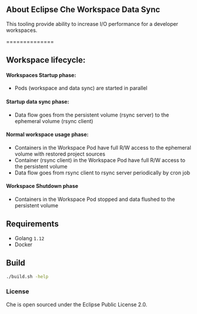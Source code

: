 ## About Eclipse Che Workspace Data Sync

This tooling provide ability to increase I/O performance for a developer workspaces.

==============
## Workspace lifecycle:

#### Workspaces Startup phase:
- Pods (workspace and data sync) are started in parallel
#### Startup data sync phase:
- Data flow goes from the persistent volume (rsync server) to the ephemeral volume (rsync client)
#### Normal workspace usage phase:
- Containers in the Workspace Pod have full R/W access to the ephemeral volume with restored project sources
- Container (rsync client) in the Workspace Pod have full R/W access to the persistent volume
- Data flow goes from rsync client to rsync server periodically by cron job
#### Workspace Shutdown phase
- Containers in the Workspace Pod stopped and data flushed to the persistent volume

## Requirements

- Golang `1.12`
- Docker 

## Build

```sh
./build.sh -help
```

### License
Che is open sourced under the Eclipse Public License 2.0.
